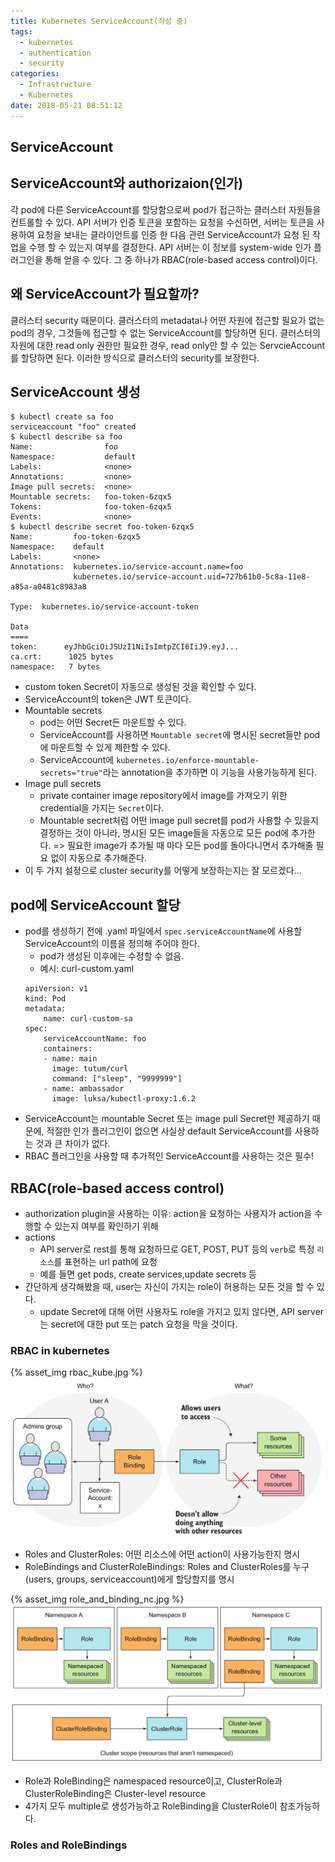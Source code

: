 ```yaml
---
title: Kubernetes ServiceAccount(작성 중)
tags:
  - kubernetes
  - authentication
  - security
categories:
  - Infrastructure
  - Kubernetes
date: 2018-05-21 08:51:12
---
```


## ServiceAccount


## ServiceAccount와 authorizaion(인가)
각 pod에 다른 ServiceAccount를 할당함으로써 pod가 접근하는 클러스터 자원들을 컨트롤할 수 있다. 
API 서버가 인증 토큰을 포함하는 요청을 수신하면, 서버는 토큰을 사용하여 요청을 보내는 클라이언트를 인증 한 다음 관련 ServiceAccount가 요청 된 작업을 수행 할 수 있는지 여부를 결정한다. API 서버는 이 정보를 system-wide 인가 플러그인을 통해 얻을 수 있다. 그 중 하나가 RBAC(role-based access control)이다.

## 왜 ServiceAccount가 필요할까?
클러스터 security 때문이다. 클러스터의 metadata나 어떤 자원에 접근할 필요가 없는 pod의 경우, 그것들에 접근할 수 없는 ServiceAccount를 할당하면 된다. 클러스터의 자원에 대한 read only 권한만 필요한 경우, read only만 할 수 있는 ServcieAccount를 할당하면 된다. 이러한 방식으로 클러스터의 security를 보장한다.

## ServiceAccount 생성
~~~
$ kubectl create sa foo
serviceaccount "foo" created
$ kubectl describe sa foo
Name:                foo
Namespace:           default
Labels:              <none>
Annotations:         <none>
Image pull secrets:  <none>
Mountable secrets:   foo-token-6zqx5
Tokens:              foo-token-6zqx5
Events:              <none>
$ kubectl describe secret foo-token-6zqx5
Name:         foo-token-6zqx5
Namespace:    default
Labels:       <none>
Annotations:  kubernetes.io/service-account.name=foo
              kubernetes.io/service-account.uid=727b61b0-5c8a-11e8-a85a-a0481c8983a8

Type:  kubernetes.io/service-account-token

Data
====
token:      eyJhbGciOiJSUzI1NiIsImtpZCI6IiJ9.eyJ...
ca.crt:      1025 bytes
namespace:   7 bytes
~~~
* custom token Secret이 자동으로 생성된 것을 확인할 수 있다.
* ServiceAccount의 token은 JWT 토큰이다.
* Mountable secrets
    * pod는 어떤 Secret든 마운트할 수 있다.
    * ServiceAccount를 사용하면 `Mountable secret`에 명시된 secret들만 pod에 마운트할 수 있게 제한할 수 있다.
    * ServiceAccount에 `kubernetes.io/enforce-mountable-secrets="true"`라는 annotation을 추가하면 이 기능을 사용가능하게 된다.
* Image pull secrets
    * private container image repository에서 image를 가져오기 위한 credential을 가지는 `Secret`이다.
    * Mountable secret처럼 어떤 image pull secret를 pod가 사용할 수 있을지 결정하는 것이 아니라, 명시된 모든 image들을 자동으로 모든 pod에 추가한다. => 필요한 image가 추가될 때 마다 모든 pod를 돌아다니면서 추가해줄 필요 없이 자동으로 추가해준다.
* 이 두 가지 설정으로 cluster security를 어떻게 보장하는지는 잘 모르겠다...

## pod에 ServiceAccount 할당
* pod를 생성하기 전에 .yaml 파일에서 `spec.serviceAccountName`에 사용할 ServiceAccount의 이름을 정의해 주어야 한다.
    * pod가 생성된 이후에는 수정할 수 없음.
    * 예시: curl-custom.yaml
    ~~~
    apiVersion: v1
    kind: Pod
    metadata:
        name: curl-custom-sa
    spec:
        serviceAccountName: foo
        containers:
        - name: main
          image: tutum/curl
          command: ["sleep", "9999999"]
        - name: ambassador
          image: luksa/kubectl-proxy:1.6.2
    ~~~
* ServiceAccount는 mountable Secret 또는 image pull Secret만 제공하기 때문에, 적절한 인가 플러그인이 없으면 사실상 default ServiceAccount를 사용하는 것과 큰 차이가 없다.
* RBAC 플러그인을 사용할 때 추가적인 ServiceAccount를 사용하는 것은 필수!

## RBAC(role-based access control)
* authorization plugin을 사용하는 이유: action을 요청하는 사용자가 action을 수행할 수 있는지 여부를 확인하기 위해
* actions
    * API server로 rest를 통해 요청하므로 GET, POST, PUT 등의 `verb`로 특정 `리소스`를 표현하는 url path에 요청
    * 예를 들면 get pods, create services,update secrets 등
* 간단하게 생각해봤을 때, user는 자신이 가지는 role이 허용하는 모든 것을 할 수 있다.
    * update Secret에 대해 어떤 사용자도 role을 가지고 있지 않다면, API server는 secret에 대한 put 또는 patch 요청을 막을 것이다.

### RBAC in kubernetes
{% asset_img rbac_kube.jpg %}
![](20180521-kubernetes-security/rbac_kube.jpg)
* Roles and ClusterRoles: 어떤 리소스에 어떤 action이 사용가능한지 명시 
* RoleBindings and ClusterRoleBindings: Roles and ClusterRoles를 누구(users, groups, serviceaccount)에게 할당할지를 명시

{% asset_img role_and_binding_nc.jpg %}
![](20180521-kubernetes-security/role_and_binding_nc.jpg)
* Role과 RoleBinding은 namespaced resource이고, ClusterRole과 ClusterRoleBinding은 Cluster-level resource
* 4가지 모두 multiple로 생성가능하고 RoleBinding을 ClusterRole이 참조가능하다.

### Roles and RoleBindings

